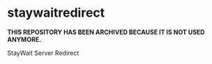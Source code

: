 # staywaitredirect

**THIS REPOSITORY HAS BEEN ARCHIVED BECAUSE IT IS NOT USED ANYMORE.**

StayWait Server Redirect
